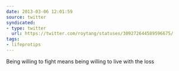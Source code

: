 ```yaml
---
date: 2013-03-06 12:01:59
source: twitter
syndicated:
- type: twitter
  url: https://twitter.com/roytang/statuses/309272644589596675/
tags:
- lifeprotips
---
```


Being willing to fight means being willing to live with the loss